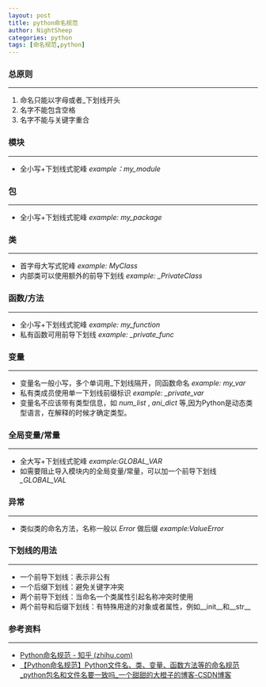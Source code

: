 ```yaml
---
layout: post
title: python命名规范
author: NightSheep
categories: python
tags: [命名规范,python]
---
```

### 总原则
---
1. 命名只能以字母或者_下划线开头
2. 名字不能包含空格
3. 名字不能与关键字重合

### 模块
---
- 全小写+下划线式驼峰 *example：my_module*

### 包
---
- 全小写+下划线式驼峰 *example: my_package*

### 类
---
- 首字母大写式驼峰 *example: MyClass*
- 内部类可以使用额外的前导下划线 *example: _PrivateClass*

### 函数/方法
---
- 全小写+下划线式驼峰 *example: my_function*
- 私有函数可用前导下划线 *example: _private_func*

### 变量
---
- 变量名一般小写，多个单词用_下划线隔开，同函数命名 *example: my_var*
- 私有类成员使用单一下划线前缀标识 *example: _private_var*
- 变量名不应该带有类型信息，如 *num_list* , *ani_dict* 等,因为Python是动态类型语言，在解释的时候才确定类型。

### 全局变量/常量
---
- 全大写+下划线式驼峰 *example:GLOBAL_VAR*
- 如需要阻止导入模块内的全局变量/常量，可以加一个前导下划线 *_GLOBAL_VAL*

### 异常
---
- 类似类的命名方法，名称一般以 *Error* 做后缀 *example:ValueError*

### 下划线的用法
---
- 一个前导下划线：表示非公有
- 一个后缀下划线：避免关键字冲突
- 两个前导下划线：当命名一个类属性引起名称冲突时使用
- 两个前导和后缀下划线：有特殊用途的对象或者属性，例如__init__和__str__

### 参考资料
---
- [Python命名规范 - 知乎 (zhihu.com)](https://zhuanlan.zhihu.com/p/74072586)
- [【Python命名规范】Python文件名、类、变量、函数方法等的命名规范_python包名和文件名要一致吗_一个甜甜的大橙子的博客-CSDN博客](https://blog.csdn.net/chengyikang20/article/details/124706919)

